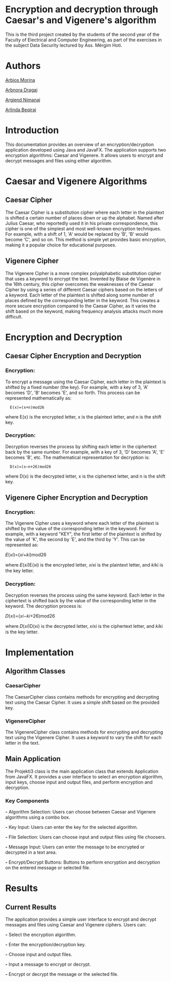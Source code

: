# Encryption and decryption through Caesar's and Vigenere's algorithm

This is the third project created by the students of the second year of the Faculty of Electrical and Computer Engineering, as part of the exercises in the subject Data Security lectured by Ass. Mërgim Hoti.

# Authors

[Arbios Morina](https://github.com/arbiosmorina)

[Arbnora Dragaj](https://github.com/arbnoradragaj)

[Argjend Nimanaj](https://github.com/Argjend1of1)

[Arlinda Beqiraj](https://github.com/Argjend1of1)


# Introduction
This documentation provides an overview of an encryption/decryption application developed using Java and JavaFX. The application supports two encryption algorithms: Caesar and Vigenere. It allows users to encrypt and decrypt messages and files using either algorithm.


# Caesar and Vigenere Algorithms

## Caesar Cipher
The Caesar Cipher is a substitution cipher where each letter in the plaintext is shifted a certain number of places down or up the alphabet. Named after Julius Caesar, who reportedly used it in his private correspondence, this cipher is one of the simplest and most well-known encryption techniques. For example, with a shift of 1, 'A' would be replaced by 'B', 'B' would become 'C', and so on. This method is simple yet provides basic encryption, making it a popular choice for educational purposes.

## Vigenere Cipher
The Vigenere Cipher is a more complex polyalphabetic substitution cipher that uses a keyword to encrypt the text. Invented by Blaise de Vigenère in the 16th century, this cipher overcomes the weaknesses of the Caesar Cipher by using a series of different Caesar ciphers based on the letters of a keyword. Each letter of the plaintext is shifted along some number of places defined by the corresponding letter in the keyword. This creates a more secure encryption compared to the Caesar Cipher, as it varies the shift based on the keyword, making frequency analysis attacks much more difficult.


# Encryption and Decryption

## Caesar Cipher Encryption and Decryption

### Encryption: 
To encrypt a message using the Caesar Cipher, each letter in the plaintext is shifted by a fixed number (the key). For example, with a key of 3, 'A' becomes 'D', 'B' becomes 'E', and so forth. This process can be represented mathematically as:

      E(x)=(x+n)mod26

where E(x) is the encrypted letter, x is the plaintext letter, and n is the shift key.

### Decryption: 
Decryption reverses the process by shifting each letter in the ciphertext back by the same number. For example, with a key of 3, 'D' becomes 'A', 'E' becomes 'B', etc. The mathematical representation for decryption is:

      D(x)=(x−n+26)mod26

where D(x) is the decrypted letter, x is the ciphertext letter, and n is the shift key.

## Vigenere Cipher Encryption and Decryption

### Encryption:
The Vigenere Cipher uses a keyword where each letter of the plaintext is shifted by the value of the corresponding letter in the keyword. For example, with a keyword "KEY", the first letter of the plaintext is shifted by the value of 'K', the second by 'E', and the third by 'Y'. This can be represented as:

𝐸(𝑥𝑖)=(𝑥𝑖+𝑘𝑖)mod26

where 𝐸(𝑥𝑖)E(xi) is the encrypted letter, 𝑥𝑖xi is the plaintext letter, and 𝑘𝑖ki is the key letter.

### Decryption:
Decryption reverses the process using the same keyword. Each letter in the ciphertext is shifted back by the value of the corresponding letter in the keyword. The decryption process is:

𝐷(𝑥𝑖)=(𝑥𝑖−𝑘𝑖+26)mod26

where 𝐷(𝑥𝑖)D(xi) is the decrypted letter, 𝑥𝑖xi is the ciphertext letter, and 𝑘𝑖ki is the key letter.



# Implementation


## Algorithm Classes

### CaesarCipher
The CaesarCipher class contains methods for encrypting and decrypting text using the
Caesar Cipher. It uses a simple shift based on the provided key.

### VigenereCipher

The VigenereCipher class contains methods for encrypting and decrypting text using the
Vigenere Cipher. It uses a keyword to vary the shift for each letter in the text.



## Main Application
The Projekti3 class is the main application class that extends Application from JavaFX.
It provides a user interface to select an encryption algorithm, input keys, choose input
and output files, and perform encryption and decryption.

### Key Components

**-** Algorithm Selection: Users can choose between Caesar and Vigenere
algorithms using a combo box.

**-** Key Input: Users can enter the key for the selected algorithm.

**-** File Selection: Users can choose input and output files using file choosers.

**-** Message Input: Users can enter the message to be encrypted or decrypted in a
text area.

**-** Encrypt/Decrypt Buttons: Buttons to perform encryption and decryption on the
entered message or selected file.




# Results

## Current Results

The application provides a simple user interface to encrypt and decrypt messages and
files using Caesar and Vigenere ciphers. 
Users can:

**-** Select the encryption algorithm.

**-** Enter the encryption/decryption key.

**-** Choose input and output files.

**-** Input a message to encrypt or decrypt.

**-** Encrypt or decrypt the message or the selected file.

